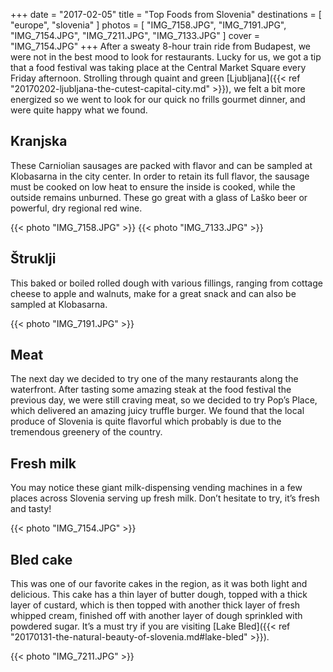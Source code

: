 +++
date   = "2017-02-05"
title  = "Top Foods from Slovenia"
destinations = [ "europe", "slovenia" ]
photos = [
  "IMG_7158.JPG", "IMG_7191.JPG", "IMG_7154.JPG", "IMG_7211.JPG", "IMG_7133.JPG"
]
cover = "IMG_7154.JPG"
+++
After a sweaty 8-hour train ride from Budapest, we were not in the best mood to look for restaurants. Lucky for us, we got a tip that a food festival was taking place at the Central Market Square every Friday afternoon. Strolling through quaint and green [Ljubljana]({{< ref "20170202-ljubljana-the-cutest-capital-city.md" >}}), we felt a bit more energized so we went to look for our quick no frills gourmet dinner, and were quite happy what we found.

<!--more-->
## Kranjska
These Carniolian sausages are packed with flavor and can be sampled at Klobasarna in the city center. In order to retain its full flavor, the sausage must be cooked on low heat to ensure the inside is cooked, while the outside remains unburned. These go great with a glass of Laško beer or powerful, dry regional red wine.

{{< photo "IMG_7158.JPG" >}}
{{< photo "IMG_7133.JPG" >}}

## Štruklji
This baked or boiled rolled dough with various fillings, ranging from cottage cheese to apple and walnuts, make for a great snack and can also be sampled at Klobasarna.

{{< photo "IMG_7191.JPG" >}}

## Meat
The next day we decided to try one of the many restaurants along the waterfront. After tasting some amazing steak at the food festival the previous day, we were still craving meat, so we decided to try Pop’s Place, which delivered an amazing juicy truffle burger. We found that the local produce of Slovenia is quite flavorful which probably is due to the tremendous greenery of the country.

## Fresh milk
You may notice these giant milk-dispensing vending machines in a few places across Slovenia serving up fresh milk. Don’t hesitate to try, it’s fresh and tasty!

{{< photo "IMG_7154.JPG" >}}

## Bled cake
This was one of our favorite cakes in the region, as it was both light and delicious. This cake has a thin layer of butter dough, topped with a thick layer of custard, which is then topped with another thick layer of fresh whipped cream, finished off with another layer of dough sprinkled with powdered sugar. It’s a must try if you are visiting [Lake Bled]({{< ref "20170131-the-natural-beauty-of-slovenia.md#lake-bled" >}}).

{{< photo "IMG_7211.JPG" >}}